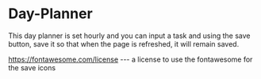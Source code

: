 # Day-Planner
This day planner is set hourly and you can input a task and using the save button, save it so that when the page is refreshed, it will remain saved. 

https://fontawesome.com/license  --- a license to use the fontawesome for the save icons
